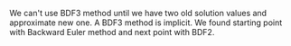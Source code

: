 We can't use BDF3 method until we have two old solution values and  approximate new one. A  BDF3 method is implicit. We found starting point with Backward Euler method and next point with BDF2.
